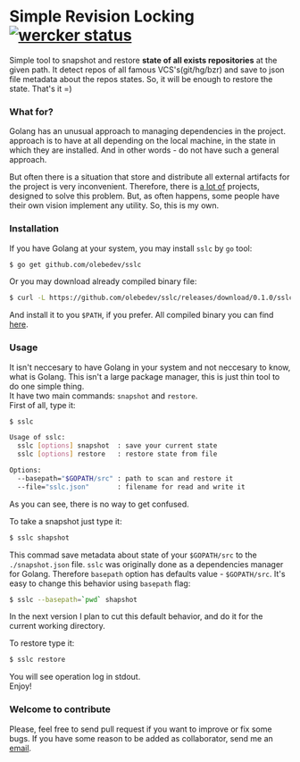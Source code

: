 # Simple Revision Locking [![wercker status](https://app.wercker.com/status/18b53b1047d1a6431075b2893445de62/s/ "wercker status")](https://app.wercker.com/project/bykey/18b53b1047d1a6431075b2893445de62)

Simple tool to snapshot and restore **state of all exists repositories** at the given path. It detect repos of all famous VCS's(git/hg/bzr) and save to json file metadata about the repos states. So, it will be enough to restore the state. That's it =)

### What for?
Golang has an unusual approach to managing dependencies in the project. approach is to have at all depending on the local machine, in the state in which they are installed. And in other words - do not have such a general approach. 

But often there is a situation that store and distribute all external artifacts for the project is very inconvenient. Therefore, there is [a lot of](https://code.google.com/p/go-wiki/wiki/PackageManagementTools) projects, designed to solve this problem. But, as often happens, some people have their own vision implement any utility. So, this is my own.

### Installation

If you have Golang at your system, you may install `sslc` by `go` tool:   
```bash
$ go get github.com/olebedev/sslc
```

Or you may download already compiled binary file:

```bash
$ curl -L https://github.com/olebedev/sslc/releases/download/0.1.0/sslc-0.1.0-64-osx > sslc
```

And install it to you `$PATH`, if you prefer.
All compiled binary you can find [here](https://github.com/olebedev/sslc/releases/).

### Usage
It isn't neccesary to have Golang in your system and not neccesary to know, what is Golang. This isn't a large package manager, this is just thin tool to do one simple thing.    
It have two main commands: `snapshot` and `restore`.   
First of all, type it:

```bash
$ sslc

Usage of sslc:
  sslc [options] snapshot  : save your current state
  sslc [options] restore   : restore state from file

Options:
  --basepath="$GOPATH/src" : path to scan and restore it
  --file="sslc.json"       : filename for read and write it
```

As you can see, there is no way to get confused.

To take a snapshot just type it:

```bash
$ sslc shapshot
```

This commad save metadata about state of your `$GOPATH/src` to the `./snapshot.json` file. `sslc` was originally done as a dependencies manager for Golang. Therefore `basepath` option has defaults value - `$GOPATH/src`. It's easy to change this behavior using `basepath` flag:

```bash
$ sslc --basepath=`pwd` shapshot
```
In the next version I plan to cut this default behavior, and do it for the current working directory.

To restore type it:

```bash
$ sslc restore
```

You will see operation log in stdout.  
Enjoy!

### Welcome to contribute

Please, feel free to send pull request if you want to improve or fix some bugs. If you have some reason  to be added as collaborator, send me an [email](mailto:oolebedev@gmail.com?subject=sslc).














